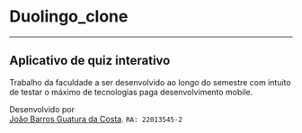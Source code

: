 # Duolingo_clone
------------------------------
Aplicativo de quiz interativo
------------------------------
Trabalho da faculdade a ser desenvolvido ao longo do semestre com intuito de testar o máximo de tecnologias paga desenvolvimento mobile. <br>

Desenvolvido por <br>
[João Barros Guatura da Costa](https://github.com/JoaoGuatura "João Barros"). `RA: 22013545-2`
